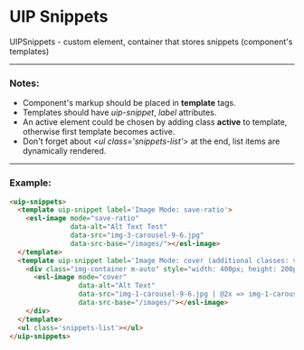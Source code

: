 # UIP Snippets

UIPSnippets - custom element, container that stores snippets (component's templates)

---

### Notes:

- Component's markup should be placed in **template** tags.
- Templates should have *uip-snippet*, *label* attributes.
- An active element could be chosen by adding class **active** to template, otherwise first template becomes active.
- Don't forget about <*ul class='snippets-list'*> at the end, list items are dynamically rendered.
---

### Example:

```html
<uip-snippets>
  <template uip-snippet label='Image Mode: save-ratio'>
    <esl-image mode="save-ratio"
               data-alt="Alt Text Test"
               data-src="img-3-carousel-9-6.jpg"
               data-src-base="/images/"></esl-image>
  </template>
  <template uip-snippet label='Image Mode: cover (additional classes: vertical alignment)'>
    <div class="img-container m-auto" style="width: 400px; height: 200px; border: 1px solid gray;">
      <esl-image mode="cover"
                 data-alt="Alt Text"
                 data-src="img-1-carousel-9-6.jpg | @2x => img-1-carousel-9-6.jpg"
                 data-src-base="/images/"></esl-image>
    </div>
  </template>
  <ul class='snippets-list'></ul>
</uip-snippets>
```
